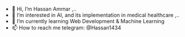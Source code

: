 - 👋 Hi, I’m Hassan Ammar ,..
- 👀 I’m interested in AI, and its implementation in medical healthcare ,..
- 🌱 I’m currently learning Web Development & Machine Learning
- 📫 How to reach me telegram: @Hassan1434 

<!---
hassan12ammar/hassan12ammar is a ✨ special ✨ repository because its `README.md` (this file) appears on your GitHub profile.
You can click the Preview link to take a look at your changes.
--->
